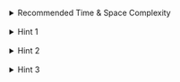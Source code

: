 <br>
<details class="hint-accordion">  
    <summary>Recommended Time & Space Complexity</summary>
    <p>
    You should aim for a solution with <code>O(n)</code> time and <code>O(1)</code> extra space, where <code>n</code> is the size of the input array.
    </p>
</details>

<br>
<details class="hint-accordion">  
    <summary>Hint 1</summary>
    <p>
    The given intervals are non-overlapping and sorted in ascending order based on the start value. Try to visualize them as line segments and consider how a new interval can be inserted. Maybe you should analyze different cases of inserting a new interval.
    </p>
</details>

<br>
<details class="hint-accordion">  
    <summary>Hint 2</summary>
    <p>
    First, we append all intervals to the output list that have an end value smaller than the start value of the new interval. Then, we encounter one of three cases: we have appended all intervals, we reach an interval whose start value is greater than the new interval’s end, or we find an overlapping interval. Can you think of a way to handle these cases efficiently?
    </p>
</details>

<br>
<details class="hint-accordion">  
    <summary>Hint 3</summary>
    <p>
    We iterate through the remaining intervals, updating the new interval if its end value is greater than or equal to the current interval's start value. We adjust the start and end of the new interval to the minimum and maximum values, respectively. After this, any remaining intervals are appended to the output list, and we return the result.
    </p>
</details>